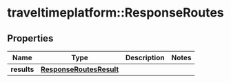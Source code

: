 # traveltimeplatform::ResponseRoutes

## Properties
Name | Type | Description | Notes
------------ | ------------- | ------------- | -------------
**results** | [**ResponseRoutesResult**](ResponseRoutesResult.md) |  | 


